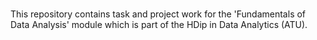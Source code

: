 # 
This repository contains task and project work for the 'Fundamentals of Data Analysis' module which is part of the HDip in Data Analytics (ATU).

